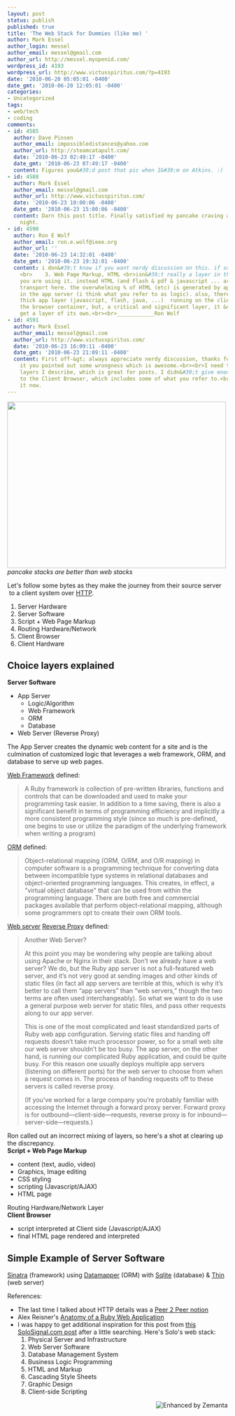 ```yaml
---
layout: post
status: publish
published: true
title: 'The Web Stack for Dummies (like me) '
author: Mark Essel
author_login: messel
author_email: messel@gmail.com
author_url: http://messel.myopenid.com/
wordpress_id: 4193
wordpress_url: http://www.victusspiritus.com/?p=4193
date: '2010-06-20 05:05:01 -0400'
date_gmt: '2010-06-20 12:05:01 -0400'
categories:
- Uncategorized
tags:
- web/tech
- coding
comments:
- id: 4585
  author: Dave Pinsen
  author_email: impossibledistances@yahoo.com
  author_url: http://steamcatapult.com/
  date: '2010-06-23 02:49:17 -0400'
  date_gmt: '2010-06-23 07:49:17 -0400'
  content: Figures you&#39;d post that pic when I&#39;m on Atkins. :)
- id: 4588
  author: Mark Essel
  author_email: messel@gmail.com
  author_url: http://www.victusspiritus.com/
  date: '2010-06-23 10:00:06 -0400'
  date_gmt: '2010-06-23 15:00:06 -0400'
  content: Darn this post title. Finally satisfied my pancake craving at IHOP last
    night.
- id: 4590
  author: Ron E Wolf
  author_email: ron.e.wolf@ieee.org
  author_url: ''
  date: '2010-06-23 14:32:01 -0400'
  date_gmt: '2010-06-23 19:32:01 -0400'
  content: i don&#39;t know if you want nerdy discussion on this. if so, your layer
    <br>    3. Web Page Markup, HTML <br>isn&#39;t really a layer in the sense that
    you are using it. instead HTML (and Flash & pdf & javascript ... are more of a
    transport here. the overwhelming % of HTML (etc) is generated by apps running
    in the app server (i think what you refer to as logic). also, there is an increasingly
    thick app layer (javascript, flash, java, ...)  running on the client. yes, in
    the browser container, but, a critical and significant layer, it &#39;should&#39;
    get a layer of its own.<br><br>____________Ron Wolf
- id: 4591
  author: Mark Essel
  author_email: messel@gmail.com
  author_url: http://www.victusspiritus.com/
  date: '2010-06-23 16:09:11 -0400'
  date_gmt: '2010-06-23 21:09:11 -0400'
  content: First off-&gt; always appreciate nerdy discussion, thanks for bringing
    it you pointed out some wrongness which is awesome.<br><br>I need to rethink the
    layers I describe, which is great for posts. I didn&#39;t give enough attention
    to the Client Browser, which includes some of what you refer to.<br><br>Fixing
    it now.
---
```

<p><a href="http://www.victusspiritus.com/wp-content/uploads/2010/06/PancakesAreBetterThanTheWeb.jpg"><img class="aligncenter size-medium wp-image-4208" title="PancakesAreBetterThanTheWeb" src="http://www.victusspiritus.com/wp-content/uploads/2010/06/PancakesAreBetterThanTheWeb.jpg" alt="" width="500" height="380" /></a><br />
<em>pancake stacks are better than web stacks</em></p>
<p>Let's follow some bytes as they make the journey from their source server  to a client system over <a class="zem_slink" title="Hypertext Transfer Protocol" rel="wikipedia" href="http://en.wikipedia.org/wiki/Hypertext_Transfer_Protocol">HTTP</a>.</p>
<ol>
<li>Server Hardware</li>
<li>Server Software</li>
<li>Script + Web Page Markup</li>
<li>Routing Hardware/Network</li>
<li>Client Browser</li>
<li>Client Hardware</li>
</ol>
<h2>Choice layers explained</h2>
<p><strong>Server Software</strong></p>
<ul>
<li>App Server
<ul>
<li>Logic/Algorithm</li>
<li>Web Framework</li>
<li>ORM</li>
<li>Database</li>
</ul>
</li>
<li>Web Server (Reverse Proxy)</li>
</ul>
<p>The App Server creates the dynamic web content for a site and is the culmination of customized logic that leverages a web framework, ORM, and database to serve up web pages.</p>
<p><a href="http://en.wikipedia.org/wiki/Web_application_framework">Web Framework</a> defined:</p>
<blockquote><p>A Ruby framework is collection of pre-written libraries, functions and controls that can be downloaded and used to make your programming task easier. In addition to a time saving, there is also a significant benefit in terms of programming efficiency and implicitly a more consistent programming style (since so much is pre-defined, one begins to use or utilize the paradigm of the underlying framework when writing a program)</p></blockquote>
<p><a href="http://en.wikipedia.org/wiki/Object-relational_mapping">ORM</a> defined:</p>
<blockquote><p>Object-relational mapping (ORM, O/RM, and O/R mapping) in computer software is a programming technique for converting data between incompatible type systems in relational databases and object-oriented programming languages. This creates, in effect, a "virtual object database" that can be used from within the programming language. There are both free and commercial packages available that perform object-relational mapping, although some programmers opt to create their own ORM tools.</p></blockquote>
<p><a href="http://code.alexreisner.com/articles/anatomy-of-a-ruby-web-application.html">Web server</a> <a href="http://en.wikipedia.org/wiki/Reverse_proxy">Reverse Proxy</a> defined:</p>
<blockquote><p>Another Web Server?</p>
<p>At this point you may be wondering why people are talking about using Apache or Nginx in their stack. Don’t we already have a web server? We do, but the Ruby app server is not a full-featured web server, and it’s not very good at sending images and other kinds of static files (in fact all app servers are terrible at this, which is why it’s better to call them “app servers” than “web servers,” though the two terms are often used interchangeably). So what we want to do is use a general purpose web server for static files, and pass other requests along to our app server.</p>
<p>This is one of the most complicated and least standardized parts of Ruby web app configuration. Serving static files and handing off requests doesn’t take much processor power, so for a small web site our web server shouldn’t be too busy. The app server, on the other hand, is running our complicated Ruby application, and could be quite busy. For this reason one usually deploys multiple app servers (listening on different ports) for the web server to choose from when a request comes in. The process of handing requests off to these servers is called reverse proxy.</p>
<p>(If you’ve worked for a large company you’re probably familiar with accessing the Internet through a forward proxy server. Forward proxy is for outbound—client-side—requests, reverse proxy is for inbound—server-side—requests.)</p></blockquote>
<p>Ron called out an incorrect mixing of layers, so here's a shot at clearing up the discrepancy.<br />
<strong>Script + Web Page Markup</strong></p>
<ul>
<li>content (text, audio, video)</li>
<li>Graphics, Image editing</li>
<li>CSS styling</li>
<li>scripting (Javascript/AJAX)</li>
<li>HTML page</li>
</ul>
<p>Routing Hardware/Network Layer<br />
<strong>Client Browser</strong></p>
<ul>
<li>script interpreted at Client side (Javascript/AJAX)</li>
<li>final HTML page rendered and interpreted</li>
</ul>
<h2>Simple Example of Server Software</h2>
<p><a href="http://www.sinatrarb.com/intro.html">Sinatra</a> (framework) using <a href="http://datamapper.org/">Datamapper</a> (ORM) with <a href="http://www.sqlite.org/">Sqlite</a> (database) &amp; <a href="http://code.macournoyer.com/thin/">Thin</a> (web server)</p>
<p>References:</p>
<ul>
<li>The last time I talked about HTTP details was a <a href="http://www.victusspiritus.com/2009/07/14/peer-to-peer-parallel-networking-for-your-iphone/">Peer 2 Peer notion</a></li>
<li>Alex Reisner's <a href="http://code.alexreisner.com/articles/anatomy-of-a-ruby-web-application.html">Anatomy of a Ruby Web Application</a></li>
<li>I was happy to get additional inspiration for this post from <a href="http://www.solosignal.com/solo-signal-series-the-web-stack-explained">this SoloSignal.com post</a> after a little searching. Here's Solo's web stack:
<ol>
<li>Physical Server and Infrastructure</li>
<li>Web Server Software</li>
<li>Database Management System</li>
<li>Business Logic Programming</li>
<li>HTML and Markup</li>
<li>Cascading Style Sheets</li>
<li>Graphic Design</li>
<li>Client-side Scripting</li>
</ol>
</li>
</ul>
<div class="zemanta-pixie" style="margin-top: 10px; height: 15px;"><a class="zemanta-pixie-a" title="Enhanced by Zemanta" href="http://www.zemanta.com/"><img class="zemanta-pixie-img" style="border: none; float: right;" src="http://img.zemanta.com/zemified_e.png?x-id=d743df3f-717c-48c0-b9e1-895fd44d0a67" alt="Enhanced by Zemanta" /></a><span class="zem-script more-related pretty-attribution"><script src="http://static.zemanta.com/readside/loader.js" type="text/javascript"></script></span></div>
